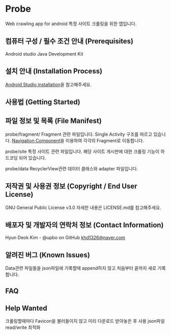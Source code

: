 # Probe
Web crawling app for android
특정 사이트 크롤링을 위한 앱입니다.

## 컴퓨터 구성 / 필수 조건 안내 (Prerequisites)
Android studio
Java Development Kit

## 설치 안내 (Installation Process)
[Android Studio installation](https://developer.android.com/studio/install)을 참고해주세요.

## 사용법 (Getting Started)

## 파일 정보 및 목록 (File Manifest)
probe/fragment/
Fragment 관련 파일입니다. Single Activity 구조를 따르고 있습니다.
[Navigation Component](https://developer.android.com/guide/navigation)을 이용하여 각각의 Fragment로 이동합니다.

probe/site
특정 사이트 관련 파일입니다. 해당 사이트 게시판에 대한 크롤링 기능이 하드코딩 되어 있습니다.

probe/data
RecyclerView관련 데이터 클래스와 adapter 파일입니다.

## 저작권 및 사용권 정보 (Copyright / End User License)
GNU General Public License v3.0 
자세한 내용은 LICENSE.md를 참고해주세요.

## 배포자 및 개발자의 연락처 정보 (Contact Information)
Hyun Deok Kim - @upbo on GitHub
khd1326@naver.com

## 알려진 버그 (Known Issues)
Data관련 파일들을 json파일에 기록할때 append하지 않고 처음부터 끝까지 새로 기록합니다.

## FAQ

## Help Wanted
크롤링할때마다 Favicon을 불러들이지 않고 미리 다운로드 받아놓은 후 사용
json파일 read/write 최적화

## 